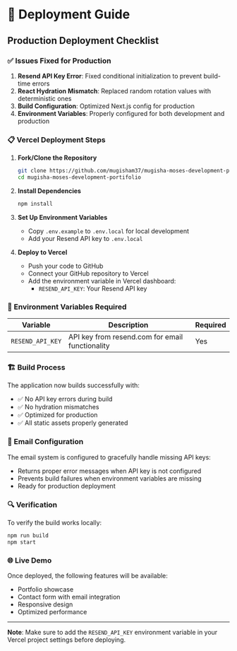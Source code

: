 # 🚀 Deployment Guide

## Production Deployment Checklist

### ✅ Issues Fixed for Production

1. **Resend API Key Error**: Fixed conditional initialization to prevent build-time errors
2. **React Hydration Mismatch**: Replaced random rotation values with deterministic ones
3. **Build Configuration**: Optimized Next.js config for production
4. **Environment Variables**: Properly configured for both development and production

### 📋 Vercel Deployment Steps

1. **Fork/Clone the Repository**
   ```bash
   git clone https://github.com/mugisham37/mugisha-moses-development-portifolio.git
   cd mugisha-moses-development-portifolio
   ```

2. **Install Dependencies**
   ```bash
   npm install
   ```

3. **Set Up Environment Variables**
   - Copy `.env.example` to `.env.local` for local development
   - Add your Resend API key to `.env.local`

4. **Deploy to Vercel**
   - Push your code to GitHub
   - Connect your GitHub repository to Vercel
   - Add the environment variable in Vercel dashboard:
     - `RESEND_API_KEY`: Your Resend API key

### 🔧 Environment Variables Required

| Variable | Description | Required |
|----------|-------------|----------|
| `RESEND_API_KEY` | API key from resend.com for email functionality | Yes |

### 🏗️ Build Process

The application now builds successfully with:
- ✅ No API key errors during build
- ✅ No hydration mismatches
- ✅ Optimized for production
- ✅ All static assets properly generated

### 📧 Email Configuration

The email system is configured to gracefully handle missing API keys:
- Returns proper error messages when API key is not configured
- Prevents build failures when environment variables are missing
- Ready for production deployment

### 🔍 Verification

To verify the build works locally:
```bash
npm run build
npm start
```

### 🌐 Live Demo

Once deployed, the following features will be available:
- Portfolio showcase
- Contact form with email integration
- Responsive design
- Optimized performance

---

**Note**: Make sure to add the `RESEND_API_KEY` environment variable in your Vercel project settings before deploying.
